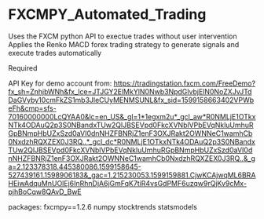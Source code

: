 # FXCMPY_Automated_Trading

Uses the FXCM python API to exectue trades without user intervention
Applies the Renko MACD forex trading strategy to generate signals and execute trades automatically



Required 

API Key for demo account from: https://tradingstation.fxcm.com/FreeDemo?fx_sh=ZnhjbWNh&fx_lce=JTJGY2ElMkYlN0Nwb3NpdGlvbjElN0NoZXJvJTdDaGVyby10cmFkZS1mb3JleCUyMENMSUNL&fx_sid=1599158663402VPWbeFh&cmp=sfs-70160000000LcQYAA0&lc=en_US&_gl=1*1egxm2u*_gcl_aw*R0NMLjE1OTkxNTk4ODAuQ2p3S0NBandxTUw2QlJBSEVpd0FkcXVNblVPbEVqNkluUmhuRGpBNmpHbUZxSzd0aVI0dnNHZFBNRjZ1enF3OXJRakt2OWNNeC1wamhCb0NxdzhRQXZEX0J3RQ..*_gcl_dc*R0NMLjE1OTkxNTk4ODAuQ2p3S0NBandxTUw2QlJBSEVpd0FkcXVNblVPbEVqNkluUmhuRGpBNmpHbUZxSzd0aVI0dnNHZFBNRjZ1enF3OXJRakt2OWNNeC1wamhCb0NxdzhRQXZEX0J3RQ..&_ga=2.123378318.445380086.1599158645-527439161.1598906183&_gac=1.215230053.1599159881.CjwKCAjwqML6BRAHEiwAdquMnUOlEj6InRhnDjA6jGmFqK7tiR4vsGdPMF6uzqw9rQjKv9cMx-pjhBoCqw8QAvD_BwE

packages:
  fxcmpy==1.2.6
  numpy
  stocktrends
  statsmodels
